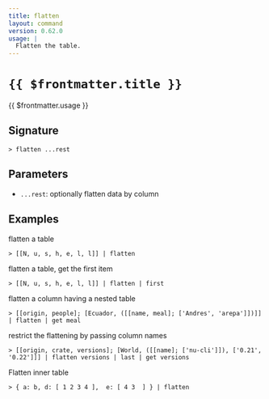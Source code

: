 ```yaml
---
title: flatten
layout: command
version: 0.62.0
usage: |
  Flatten the table.
---
```


# `{{ $frontmatter.title }}`

<div style='white-space: pre-wrap;'>{{ $frontmatter.usage }}</div>

## Signature

```> flatten ...rest```

## Parameters

 -  `...rest`: optionally flatten data by column

## Examples

flatten a table
```shell
> [[N, u, s, h, e, l, l]] | flatten
```

flatten a table, get the first item
```shell
> [[N, u, s, h, e, l, l]] | flatten | first
```

flatten a column having a nested table
```shell
> [[origin, people]; [Ecuador, ([[name, meal]; ['Andres', 'arepa']])]] | flatten | get meal
```

restrict the flattening by passing column names
```shell
> [[origin, crate, versions]; [World, ([[name]; ['nu-cli']]), ['0.21', '0.22']]] | flatten versions | last | get versions
```

Flatten inner table
```shell
> { a: b, d: [ 1 2 3 4 ],  e: [ 4 3  ] } | flatten
```
